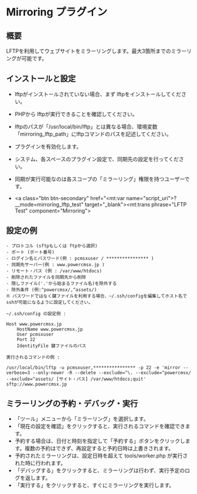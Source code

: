 # Mirroring プラグイン

## 概要

LFTPを利用してウェブサイトをミラーリングします。最大3箇所までのミラーリングが可能です。

## インストールと設定

- lftpがインストールされていない場合、まず lftpをインストールしてください。
- PHPから lftpが実行できることを確認してください。
- lftpのパスが「/usr/local/bin/lftp」とは異なる場合、環境変数「mirroring\_lftp\_path」にlftpコマンドのパスを記述してください。
- プラグインを有効化します。
- システム、各スペースのプラグイン設定で、同期先の設定を行ってください。
- 同期が実行可能なのは各スコープの「ミラーリング」権限を持つユーザーです。

- <a class="btn btn-secondary" href="<mt:var name="script_uri">?__mode=mirroring_lftp_test" target="_blank"><mt:trans phrase="LFTP Test" component="Mirroring"> <i class="fa fa-external-link" aria-hidden="true"></i></a>

## 設定の例

    - プロトコル (sftpもしくは ftpから選択)
    - ポート (ポート番号)
    - ログイン名とパスワード(例 : pcmsxuser / **************** )
    - 同期先サーバー(例 : www.powercmsx.jp )
    - リモート・パス (例 : /var/www/htdocs)
    - 削除されたファイルを同期先から削除
    - 隠しファイル('.'から始まるファイル名)を除外する
    - 除外条件 (例:^powercmsx/,^assets/)
    ※ パスワードではなく鍵ファイルを利用する場合、~/.ssh/configを編集してホスト名で sshが可能になるように設定してください。
    
    ~/.ssh/config の設定例 :
    
    Host www.powercmsx.jp
        HostName www.powercmsx.jp
        User pcmsxuser
        Port 22
        IdentityFile 鍵ファイルのパス
    
    実行されるコマンドの例 :
    
    /usr/local/bin/lftp -u pcmsxuser,**************** -p 22 -e 'mirror --verbose=3 --only-newer -R --delete --exclude=^\. --exclude=^powercmsx/ --exclude=^assets/ [サイト・パス] /var/www/htdocs;quit' sftp://www.powercmsx.jp
    
## ミラーリングの予約・デバッグ・実行

- 「ツール」メニューから「ミラーリング」を選択します。
- 「現在の設定を確認」をクリックすると、実行されるコマンドを確認できます。
- 予約する場合は、日付と時刻を指定して「予約する」ボタンをクリックします。複数の予約はできず、再設定すると予約日時は上書きされます。
- 予約されたミラーリングは、設定日時を超えて tools/worker\.php が実行された時に行われます。
- 「デバッグする」をクリックすると、ミラーリングは行わず、実行予定のログを返します。
- 「実行する」をクリックすると、すぐにミラーリングを実行します。
